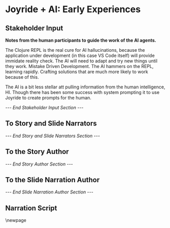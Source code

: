 # Joyride + AI: Early Experiences

## Stakeholder Input

**Notes from the human participants to guide the work of the AI agents.**

The Clojure REPL is the real cure for AI hallucinations, because the application under development (in this case VS Code itself) will provide immidate reality check. The AI will need to adapt and try new things until they work. Mistake Driven Development. The AI hammers on the REPL, learning rapidly. Crafting solutions that are much more likely to work because of this.

The AI is a bit less stellar att pulling information from the human intelligence, HI. Though there has been some success with system prompting it to use Joyride to create prompts for the human.

*--- End Stakeholder Input Section ---*

## To Story and Slide Narrators

*--- End Story and Slide Narrators Section ---*

## To the Story Author

*--- End Story Author Section ---*

## To the Slide Narration Author

*--- End Slide Narration Author Section ---*

## Narration Script

\newpage